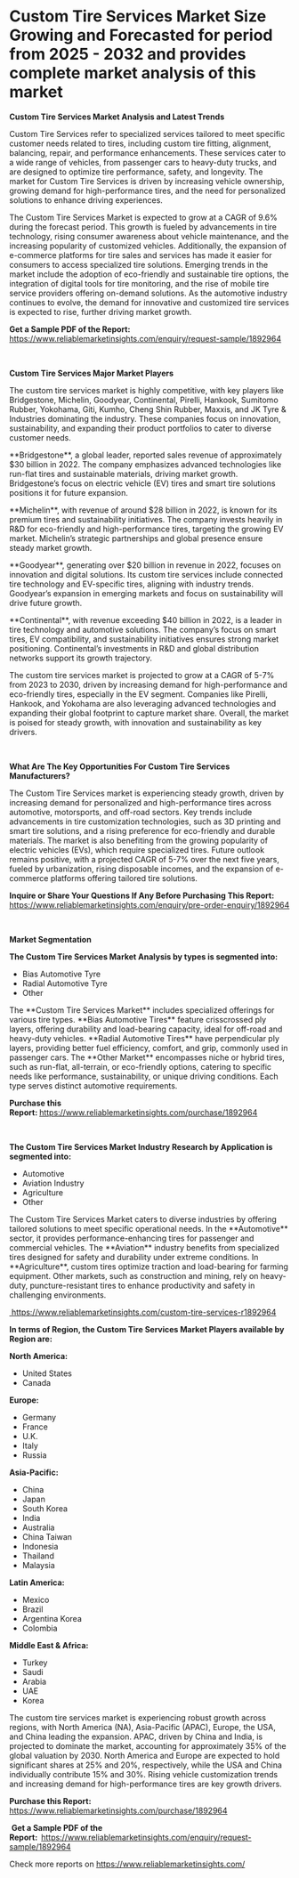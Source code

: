 <p><h1>Custom Tire Services Market Size Growing and Forecasted for period from 2025 - 2032 and provides complete market analysis of this market</h1></p><p><strong>Custom Tire Services Market Analysis and Latest Trends</strong></p>
<p><p>Custom Tire Services refer to specialized services tailored to meet specific customer needs related to tires, including custom tire fitting, alignment, balancing, repair, and performance enhancements. These services cater to a wide range of vehicles, from passenger cars to heavy-duty trucks, and are designed to optimize tire performance, safety, and longevity. The market for Custom Tire Services is driven by increasing vehicle ownership, growing demand for high-performance tires, and the need for personalized solutions to enhance driving experiences.</p><p>The Custom Tire Services Market is expected to grow at a CAGR of 9.6% during the forecast period. This growth is fueled by advancements in tire technology, rising consumer awareness about vehicle maintenance, and the increasing popularity of customized vehicles. Additionally, the expansion of e-commerce platforms for tire sales and services has made it easier for consumers to access specialized tire solutions. Emerging trends in the market include the adoption of eco-friendly and sustainable tire options, the integration of digital tools for tire monitoring, and the rise of mobile tire service providers offering on-demand solutions. As the automotive industry continues to evolve, the demand for innovative and customized tire services is expected to rise, further driving market growth.</p></p>
<p><strong>Get a Sample PDF of the Report:&nbsp;</strong> <a href="https://www.reliablemarketinsights.com/enquiry/request-sample/1892964?utm_campaign=1938&utm_medium=2&utm_source=Github&utm_content=ia&utm_term=24012025&utm_id=custom-tire-services">https://www.reliablemarketinsights.com/enquiry/request-sample/1892964</a></p>
<p>&nbsp;</p>
<p><strong>Custom Tire Services Major Market Players</strong></p>
<p><p>The custom tire services market is highly competitive, with key players like Bridgestone, Michelin, Goodyear, Continental, Pirelli, Hankook, Sumitomo Rubber, Yokohama, Giti, Kumho, Cheng Shin Rubber, Maxxis, and JK Tyre & Industries dominating the industry. These companies focus on innovation, sustainability, and expanding their product portfolios to cater to diverse customer needs.</p><p>**Bridgestone**, a global leader, reported sales revenue of approximately $30 billion in 2022. The company emphasizes advanced technologies like run-flat tires and sustainable materials, driving market growth. Bridgestone’s focus on electric vehicle (EV) tires and smart tire solutions positions it for future expansion.</p><p>**Michelin**, with revenue of around $28 billion in 2022, is known for its premium tires and sustainability initiatives. The company invests heavily in R&D for eco-friendly and high-performance tires, targeting the growing EV market. Michelin’s strategic partnerships and global presence ensure steady market growth.</p><p>**Goodyear**, generating over $20 billion in revenue in 2022, focuses on innovation and digital solutions. Its custom tire services include connected tire technology and EV-specific tires, aligning with industry trends. Goodyear’s expansion in emerging markets and focus on sustainability will drive future growth.</p><p>**Continental**, with revenue exceeding $40 billion in 2022, is a leader in tire technology and automotive solutions. The company’s focus on smart tires, EV compatibility, and sustainability initiatives ensures strong market positioning. Continental’s investments in R&D and global distribution networks support its growth trajectory.</p><p>The custom tire services market is projected to grow at a CAGR of 5-7% from 2023 to 2030, driven by increasing demand for high-performance and eco-friendly tires, especially in the EV segment. Companies like Pirelli, Hankook, and Yokohama are also leveraging advanced technologies and expanding their global footprint to capture market share. Overall, the market is poised for steady growth, with innovation and sustainability as key drivers.</p></p>
<p>&nbsp;</p>
<p><strong>What Are The Key Opportunities For Custom Tire Services Manufacturers?</strong></p>
<p><p>The Custom Tire Services market is experiencing steady growth, driven by increasing demand for personalized and high-performance tires across automotive, motorsports, and off-road sectors. Key trends include advancements in tire customization technologies, such as 3D printing and smart tire solutions, and a rising preference for eco-friendly and durable materials. The market is also benefiting from the growing popularity of electric vehicles (EVs), which require specialized tires. Future outlook remains positive, with a projected CAGR of 5-7% over the next five years, fueled by urbanization, rising disposable incomes, and the expansion of e-commerce platforms offering tailored tire solutions.</p></p>
<p><strong>Inquire or Share Your Questions If Any Before Purchasing This Report:</strong> <a href="https://www.reliablemarketinsights.com/enquiry/pre-order-enquiry/1892964?utm_campaign=1938&utm_medium=2&utm_source=Github&utm_content=ia&utm_term=24012025&utm_id=custom-tire-services">https://www.reliablemarketinsights.com/enquiry/pre-order-enquiry/1892964</a></p>
<p>&nbsp;</p>
<p><strong>Market Segmentation</strong></p>
<p><strong>The Custom Tire Services Market Analysis by types is segmented into:</strong></p>
<p><ul><li>Bias Automotive Tyre</li><li>Radial Automotive Tyre</li><li>Other</li></ul></p>
<p><p>The **Custom Tire Services Market** includes specialized offerings for various tire types. **Bias Automotive Tires** feature crisscrossed ply layers, offering durability and load-bearing capacity, ideal for off-road and heavy-duty vehicles. **Radial Automotive Tires** have perpendicular ply layers, providing better fuel efficiency, comfort, and grip, commonly used in passenger cars. The **Other Market** encompasses niche or hybrid tires, such as run-flat, all-terrain, or eco-friendly options, catering to specific needs like performance, sustainability, or unique driving conditions. Each type serves distinct automotive requirements.</p></p>
<p><strong>Purchase this Report:&nbsp;</strong><a href="https://www.reliablemarketinsights.com/purchase/1892964?utm_campaign=1938&utm_medium=2&utm_source=Github&utm_content=ia&utm_term=24012025&utm_id=custom-tire-services">https://www.reliablemarketinsights.com/purchase/1892964</a></p>
<p>&nbsp;</p>
<p><strong>The Custom Tire Services Market Industry Research by Application is segmented into:</strong></p>
<p><ul><li>Automotive</li><li>Aviation Industry</li><li>Agriculture</li><li>Other</li></ul></p>
<p><p>The Custom Tire Services Market caters to diverse industries by offering tailored solutions to meet specific operational needs. In the **Automotive** sector, it provides performance-enhancing tires for passenger and commercial vehicles. The **Aviation** industry benefits from specialized tires designed for safety and durability under extreme conditions. In **Agriculture**, custom tires optimize traction and load-bearing for farming equipment. Other markets, such as construction and mining, rely on heavy-duty, puncture-resistant tires to enhance productivity and safety in challenging environments.</p></p>
<p><a href="https://www.reliablemarketinsights.com/custom-tire-services-r1892964?utm_campaign=1938&utm_medium=2&utm_source=Github&utm_content=ia&utm_term=24012025&utm_id=custom-tire-services">&nbsp;https://www.reliablemarketinsights.com/custom-tire-services-r1892964</a></p>
<p><strong>In terms of Region, the Custom Tire Services Market Players available by Region are:</strong></p>
<p>
    <p> <strong> North America: </strong>
        <ul>
            <li>United States</li>
            <li>Canada</li>
        </ul>
        </p> 
    <p> <strong> Europe: </strong>
        <ul>
            <li>Germany</li>
            <li>France</li>
            <li>U.K.</li>
            <li>Italy</li>
            <li>Russia</li>
        </ul>
        </p> 
    <p> <strong> Asia-Pacific: </strong>
        <ul>
            <li>China</li>
            <li>Japan</li>
            <li>South Korea</li>
            <li>India</li>
            <li>Australia</li>
            <li>China Taiwan</li>
            <li>Indonesia</li>
            <li>Thailand</li>
            <li>Malaysia</li>
        </ul>
        </p> 
    <p> <strong> Latin America: </strong>
        <ul>
            <li>Mexico</li>
            <li>Brazil</li>
            <li>Argentina Korea</li>
            <li>Colombia</li>
        </ul>
        </p> 
    <p> <strong> Middle East & Africa: </strong>
        <ul>
            <li>Turkey</li>
            <li>Saudi</li>
            <li>Arabia</li>
            <li>UAE</li>
            <li>Korea</li>
        </ul>
    </p>
    </p>
<p><p>The custom tire services market is experiencing robust growth across regions, with North America (NA), Asia-Pacific (APAC), Europe, the USA, and China leading the expansion. APAC, driven by China and India, is projected to dominate the market, accounting for approximately 35% of the global valuation by 2030. North America and Europe are expected to hold significant shares at 25% and 20%, respectively, while the USA and China individually contribute 15% and 30%. Rising vehicle customization trends and increasing demand for high-performance tires are key growth drivers.</p></p>
<p><strong>Purchase this Report: </strong><a href="https://www.reliablemarketinsights.com/purchase/1892964?utm_campaign=1938&utm_medium=2&utm_source=Github&utm_content=ia&utm_term=24012025&utm_id=custom-tire-services">https://www.reliablemarketinsights.com/purchase/1892964</a></p>
<p>&nbsp;<strong>Get a Sample PDF of the Report:&nbsp;&nbsp;</strong><a href="https://www.reliablemarketinsights.com/enquiry/request-sample/1892964?utm_campaign=1938&utm_medium=2&utm_source=Github&utm_content=ia&utm_term=24012025&utm_id=custom-tire-services">https://www.reliablemarketinsights.com/enquiry/request-sample/1892964</a></p>
<p><strong></strong></p>
<p>Check more reports on <a href="https://www.reliablemarketinsights.com/?utm_campaign=1938&utm_medium=2&utm_source=Github&utm_content=ia&utm_term=24012025&utm_id=custom-tire-services">https://www.reliablemarketinsights.com/</a></p>